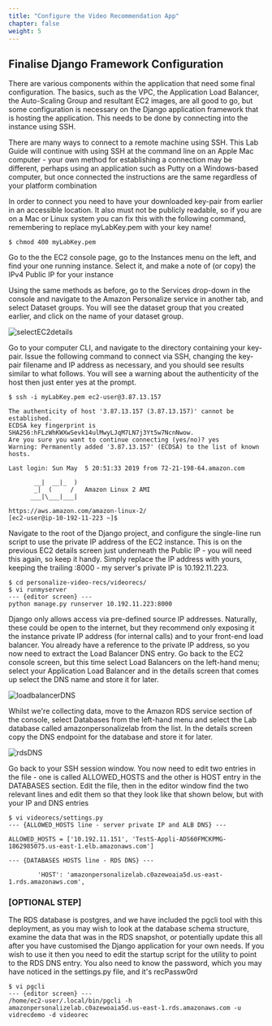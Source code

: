 ```yaml
---
title: "Configure the Video Recommendation App"
chapter: false
weight: 5
---
```

## Finalise Django Framework Configuration

There are various components within the application that need some final configuration. The basics, such as the VPC, the Application Load Balancer, the Auto-Scaling Group and resultant EC2 images, are all good to go, but some configuration is necessary on the Django application framework that is hosting the application. This needs to be done by connecting into the instance using SSH.

There are many ways to connect to a remote machine using SSH. This Lab Guide will continue with using SSH at the command line on an Apple Mac computer - your own method for establishing a connection may be different, perhaps using an application such as Putty on a Windows-based computer, but once connected the instructions are the same regardless of your platform combination

In order to connect you need to have your downloaded key-pair from earlier in an accessible location. It also must not be publicly readable, so if you are on a Mac or Linux system you can fix this with the following command, remembering to replace myLabKey.pem with your key name!
```
$ chmod 400 myLabKey.pem
```

Go to the the EC2 console page, go to the Instances menu on the left, and find your one running instance. Select it, and make a note of (or copy) the IPv4 Public IP for your instance

Using the same methods as before, go to the Services drop-down in the console and navigate to the Amazon Personalize service in another tab, and select Dataset groups. You will see the dataset group that you created earlier, and click on the name of your dataset group.

![selectEC2details](/images/selectEC2details.png)

Go to your computer CLI, and navigate to the directory containing your key-pair. Issue the following command to connect via SSH, changing the key-pair filename and IP address as necessary, and you should see results similar to what follows. You will see a warning about the authenticity of the host then just enter yes at the prompt.
```
$ ssh -i myLabKey.pem ec2-user@3.87.13.157

The authenticity of host '3.87.13.157 (3.87.13.157)' cannot be established.
ECDSA key fingerprint is SHA256:hFLzWhKWXwSevk14ulMwyLJqM7LN7j3Yt5w7NcnNwow.
Are you sure you want to continue connecting (yes/no)? yes
Warning: Permanently added '3.87.13.157' (ECDSA) to the list of known hosts.

Last login: Sun May  5 20:51:33 2019 from 72-21-198-64.amazon.com

       __|  __|_  )
       _|  (     /   Amazon Linux 2 AMI
      ___|\___|___|

https://aws.amazon.com/amazon-linux-2/
[ec2-user@ip-10-192-11-223 ~]$
```

Navigate to the root of the Django project, and configure the single-line run script to use the private IP address of the EC2 instance. This is on the previous EC2 details screen just underneath the Public IP - you will need this again, so keep it handy. Simply replace the IP address with yours, keeping the trailing :8000 - my server's private IP is 10.192.11.223.
```
$ cd personalize-video-recs/videorecs/
$ vi runmyserver
--- {editor screen} ---
python manage.py runserver 10.192.11.223:8000
```

Django only allows access via pre-defined source IP addresses. Naturally, these could be open to the internet, but they recommend only exposing it the instance private IP address (for internal calls) and to your front-end load balancer. You already have a reference to the private IP address, so you now need to extract the Load Balancer DNS entry. Go back to the EC2 console screen, but this time select Load Balancers on the left-hand menu; select your Application Load Balancer and in the details screen that comes up select the DNS name and store it for later.

![loadbalancerDNS](/images/loadbalancerDNS.png)

Whilst we're collecting data, move to the Amazon RDS service section of the console, select Databases from the left-hand menu and select the Lab database called amazonpersonalizelab from the list. In the details screen copy the DNS endpoint for the database and store it for later.


![rdsDNS](/images/rdsDNS.png)

Go back to your SSH session window. You now need to edit two entries in the file - one is called ALLOWED_HOSTS and the other is HOST entry in the DATABASES section. Edit the file, then in the editor window find the two relevant lines and edit them so that they look like that shown below, but with your IP and DNS entries
```
$ vi videorecs/settings.py
--- {ALLOWED_HOSTS line - server private IP and ALB DNS} ---

ALLOWED_HOSTS = ['10.192.11.151', 'TestS-Appli-ADS60FMCKPMG-1862985075.us-east-1.elb.amazonaws.com']

--- {DATABASES HOSTS line - RDS DNS} ---

        'HOST': 'amazonpersonalizelab.c0azewoaia5d.us-east-1.rds.amazonaws.com',
```
### [OPTIONAL STEP]

The RDS database is postgres, and we have included the pgcli tool with this deployment, as you may wish to look at the database schema structure, examine the data that was in the RDS snapshot, or potentially update this all after you have customised the Django application for your own needs. If you wish to use it then you need to edit the startup script for the utility to point to the RDS DNS entry. You also need to know the password, which you may have noticed in the settings.py file, and it's recPassw0rd
```
$ vi pgcli
--- {editor screen} ---
/home/ec2-user/.local/bin/pgcli -h amazonpersonalizelab.c0azewoaia5d.us-east-1.rds.amazonaws.com -u vidrecdemo -d videorec
```
